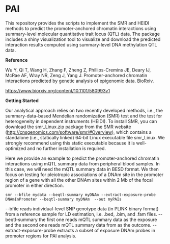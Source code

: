 # PAI
This repository provides the scripts to implement the SMR and HEIDI methods to predict the promoter-anchored chromatin interactions using summary-level molecular quantitative trait locus (QTL) data. The package includes a shiny visualization tool to visualize and download the predicted interaction results computed using summary-level DNA methylation QTL data. 

**Reference**

Wu Y, Qi T, Wang H, Zhang F, Zheng Z, Phillips-Cremins JE, Deary IJ, McRae AF, Wray NR, Zeng J, Yang J. Promoter-anchored chromatin interactions predicted by genetic analysis of epigenomic data. BioRxiv.

https://www.biorxiv.org/content/10.1101/580993v1

**Getting Started**

Our analytical approach relies on two recently developed methods, i.e., the summary-data–based Mendelian randomization (SMR) test and the test for heterogeneity in dependent instruments (HEIDI). To install SMR, you can download the smr_Linux.zip package from the SMR website (http://cnsgenomics.com/software/smr/#Overview), which contains a standalone (i.e., statically linked) 64-bit Linux executable file smr_Linux. We strongly recommend using this static executable because it is well-optimized and no further installation is required. 

Here we provide an example to predict the promoter-anchored chromatin interactions using mQTL summary data from peripheral blood samples. In this case, we will need the mQTL summary data in BESD format. We then focus on testing for pleiotropic associations of a DNAm site in the promoter region of a gene with all the other DNAm sites within 2 Mb of the focal promoter in either direction. 

```
smr --bfile mydata --beqtl-summary myDNAm --extract-exposure-probe DNAmInPromoter --beqtl-summary myDNAm  --out myPAIs
```

 --bfile  reads individual-level SNP genotype data (in PLINK binary format) from a reference sample for LD estimation, i.e. .bed, .bim, and .fam files.
--beqtl-summary the first one reads mQTL summary data as the exposure and the second one reads mQTL summary data from as the outcome. 
--extract-exposure-probe extracts a subset of exposure DNAm probes in promoter regions for PAI analysis.
